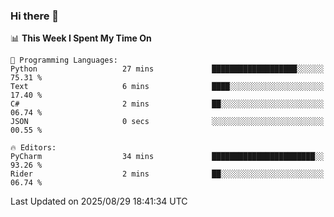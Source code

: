 ### Hi there 👋

<!--
**asdf12303116/asdf12303116** is a ✨ _special_ ✨ repository because its `README.md` (this file) appears on your GitHub profile.

Here are some ideas to get you started:

- 🔭 I’m currently working on ...
- 🌱 I’m currently learning ...
- 👯 I’m looking to collaborate on ...
- 🤔 I’m looking for help with ...
- 💬 Ask me about ...
- 📫 How to reach me: ...
- 😄 Pronouns: ...
- ⚡ Fun fact: ...
-->

<!--START_SECTION:waka-->
📊 **This Week I Spent My Time On** 

```text
💬 Programming Languages: 
Python                   27 mins             ███████████████████░░░░░░   75.31 % 
Text                     6 mins              ████░░░░░░░░░░░░░░░░░░░░░   17.40 % 
C#                       2 mins              ██░░░░░░░░░░░░░░░░░░░░░░░   06.74 % 
JSON                     0 secs              ░░░░░░░░░░░░░░░░░░░░░░░░░   00.55 % 

🔥 Editors: 
PyCharm                  34 mins             ███████████████████████░░   93.26 % 
Rider                    2 mins              ██░░░░░░░░░░░░░░░░░░░░░░░   06.74 % 
```


 Last Updated on 2025/08/29 18:41:34 UTC
<!--END_SECTION:waka-->
